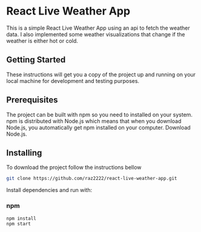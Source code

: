 # React Live Weather App

This is a simple React Live Weather App using an api to fetch
the weather data.
I also implemented some weather visualizations that change if the weather is either hot or cold.



## Getting Started

These instructions will get you a copy of the project up and running on your local machine for development and testing purposes.

## Prerequisites

The project can be built with npm so you need to installed on your system.
npm is distributed with Node.js which means that when you download Node.js, you automatically get npm installed on your computer. Download Node.js.

## Installing

To download the project follow the instructions bellow

```bash
git clone https://github.com/raz2222/react-live-weather-app.git
```

Install dependencies and run with:


### npm
```bash
npm install
npm start
```


